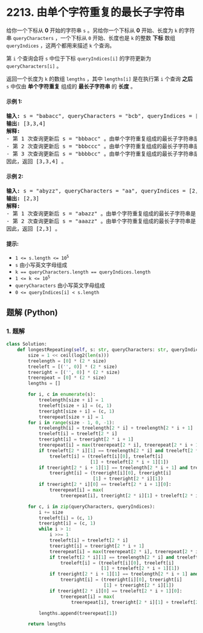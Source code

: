 # 2213. 由单个字符重复的最长子字符串
给你一个下标从 **0** 开始的字符串 `s` 。另给你一个下标从 **0** 开始、长度为 `k` 的字符串 `queryCharacters` ，一个下标从 `0` 开始、长度也是 `k` 的整数 **下标** 数组 `queryIndices` ，这两个都用来描述 `k` 个查询。

第 `i` 个查询会将 `s` 中位于下标 `queryIndices[i]` 的字符更新为 `queryCharacters[i]` 。

返回一个长度为 `k` 的数组 `lengths` ，其中 `lengths[i]` 是在执行第 `i` 个查询 **之后** `s` 中仅由 **单个字符重复** 组成的 **最长子字符串** 的 **长度** 。

#### 示例 1:
<pre>
<strong>输入:</strong> s = "babacc", queryCharacters = "bcb", queryIndices = [1,3,3]
<strong>输出:</strong> [3,3,4]
<strong>解释:</strong>
- 第 1 次查询更新后 s = "bbbacc" 。由单个字符重复组成的最长子字符串是 "bbb" ，长度为 3 。
- 第 2 次查询更新后 s = "bbbccc" 。由单个字符重复组成的最长子字符串是 "bbb" 或 "ccc"，长度为 3 。
- 第 3 次查询更新后 s = "bbbbcc" 。由单个字符重复组成的最长子字符串是 "bbbb" ，长度为 4 。
因此，返回 [3,3,4] 。
</pre>

#### 示例 2:
<pre>
<strong>输入:</strong> s = "abyzz", queryCharacters = "aa", queryIndices = [2,1]
<strong>输出:</strong> [2,3]
<strong>解释:</strong>
- 第 1 次查询更新后 s = "abazz" 。由单个字符重复组成的最长子字符串是 "zz" ，长度为 2 。
- 第 2 次查询更新后 s = "aaazz" 。由单个字符重复组成的最长子字符串是 "aaa" ，长度为 3 。
因此，返回 [2,3] 。
</pre>

#### 提示:
* <code>1 <= s.length <= 10<sup>5</sup></code>
* `s` 由小写英文字母组成
* `k == queryCharacters.length == queryIndices.length`
* <code>1 <= k <= 10<sup>5</sup></code>
* `queryCharacters` 由小写英文字母组成
* `0 <= queryIndices[i] < s.length`

## 题解 (Python)

### 1. 题解
```Python
class Solution:
    def longestRepeating(self, s: str, queryCharacters: str, queryIndices: List[int]) -> List[int]:
        size = 1 << ceil(log2(len(s)))
        treelength = [0] * (2 * size)
        treeleft = [('', 0)] * (2 * size)
        treeright = [('', 0)] * (2 * size)
        treerepeat = [0] * (2 * size)
        lengths = []

        for i, c in enumerate(s):
            treelength[size + i] = 1
            treeleft[size + i] = (c, 1)
            treeright[size + i] = (c, 1)
            treerepeat[size + i] = 1
        for i in range(size - 1, 0, -1):
            treelength[i] = treelength[2 * i] + treelength[2 * i + 1]
            treeleft[i] = treeleft[2 * i]
            treeright[i] = treeright[2 * i + 1]
            treerepeat[i] = max(treerepeat[2 * i], treerepeat[2 * i + 1])
            if treeleft[2 * i][1] == treelength[2 * i] and treeleft[2 * i][0] == treeleft[2 * i + 1][0]:
                treeleft[i] = (treeleft[i][0], treeleft[i]
                               [1] + treeleft[2 * i + 1][1])
            if treeright[2 * i + 1][1] == treelength[2 * i + 1] and treeright[2 * i + 1][0] == treeright[2 * i][0]:
                treeright[i] = (treeright[i][0], treeright[i]
                                [1] + treeright[2 * i][1])
            if treeright[2 * i][0] == treeleft[2 * i + 1][0]:
                treerepeat[i] = max(
                    treerepeat[i], treeright[2 * i][1] + treeleft[2 * i + 1][1])

        for c, i in zip(queryCharacters, queryIndices):
            i += size
            treeleft[i] = (c, 1)
            treeright[i] = (c, 1)
            while i > 1:
                i >>= 1
                treeleft[i] = treeleft[2 * i]
                treeright[i] = treeright[2 * i + 1]
                treerepeat[i] = max(treerepeat[2 * i], treerepeat[2 * i + 1])
                if treeleft[2 * i][1] == treelength[2 * i] and treeleft[2 * i][0] == treeleft[2 * i + 1][0]:
                    treeleft[i] = (treeleft[i][0], treeleft[i]
                                   [1] + treeleft[2 * i + 1][1])
                if treeright[2 * i + 1][1] == treelength[2 * i + 1] and treeright[2 * i + 1][0] == treeright[2 * i][0]:
                    treeright[i] = (treeright[i][0], treeright[i]
                                    [1] + treeright[2 * i][1])
                if treeright[2 * i][0] == treeleft[2 * i + 1][0]:
                    treerepeat[i] = max(
                        treerepeat[i], treeright[2 * i][1] + treeleft[2 * i + 1][1])

            lengths.append(treerepeat[1])

        return lengths
```
